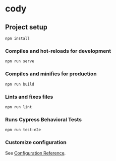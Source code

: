 # cody

## Project setup
```
npm install
```

### Compiles and hot-reloads for development
```
npm run serve
```

### Compiles and minifies for production
```
npm run build
```

### Lints and fixes files
```
npm run lint
```

### Runs Cypress Behavioral Tests
```
npm run test:e2e
```

### Customize configuration
See [Configuration Reference](https://cli.vuejs.org/config/).
